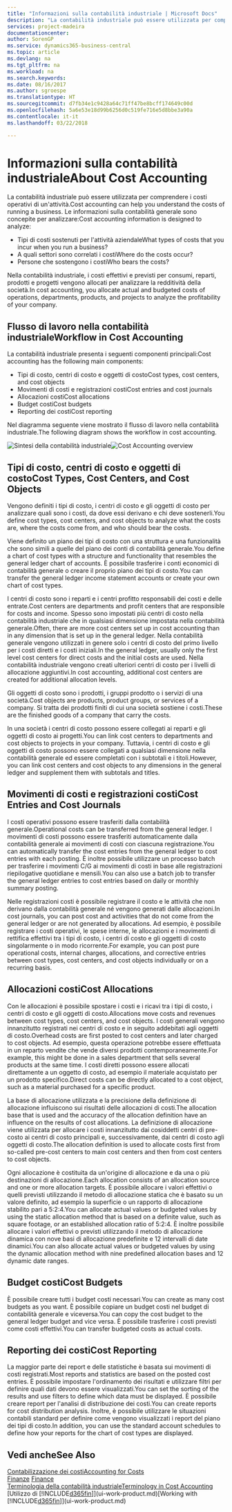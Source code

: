 ```yaml
---
title: "Informazioni sulla contabilità industriale | Microsoft Docs"
description: "La contabilità industriale può essere utilizzata per comprendere i costi operativi di un'attività."
services: project-madeira
documentationcenter: 
author: SorenGP
ms.service: dynamics365-business-central
ms.topic: article
ms.devlang: na
ms.tgt_pltfrm: na
ms.workload: na
ms.search.keywords: 
ms.date: 08/16/2017
ms.author: sgroespe
ms.translationtype: HT
ms.sourcegitcommit: d7fb34e1c9428a64c71ff47be8bcff174649c00d
ms.openlocfilehash: 5a6e53e18d99b6256d0c519fe716e5d8bbe3a90a
ms.contentlocale: it-it
ms.lasthandoff: 03/22/2018

---
```

# <a name="about-cost-accounting"></a><span data-ttu-id="fecf2-103">Informazioni sulla contabilità industriale</span><span class="sxs-lookup"><span data-stu-id="fecf2-103">About Cost Accounting</span></span>
<span data-ttu-id="fecf2-104">La contabilità industriale può essere utilizzata per comprendere i costi operativi di un'attività.</span><span class="sxs-lookup"><span data-stu-id="fecf2-104">Cost accounting can help you understand the costs of running a business.</span></span> <span data-ttu-id="fecf2-105">Le informazioni sulla contabilità generale sono concepite per analizzare:</span><span class="sxs-lookup"><span data-stu-id="fecf2-105">Cost accounting information is designed to analyze:</span></span>  

-   <span data-ttu-id="fecf2-106">Tipi di costi sostenuti per l'attività aziendale</span><span class="sxs-lookup"><span data-stu-id="fecf2-106">What types of costs that you incur when you run a business?</span></span>  
-   <span data-ttu-id="fecf2-107">A quali settori sono correlati i costi</span><span class="sxs-lookup"><span data-stu-id="fecf2-107">Where do the costs occur?</span></span>  
-   <span data-ttu-id="fecf2-108">Persone che sostengono i costi</span><span class="sxs-lookup"><span data-stu-id="fecf2-108">Who bears the costs?</span></span>  

<span data-ttu-id="fecf2-109">Nella contabilità industriale, i costi effettivi e previsti per consumi, reparti, prodotti e progetti vengono allocati per analizzare la redditività della società.</span><span class="sxs-lookup"><span data-stu-id="fecf2-109">In cost accounting, you allocate actual and budgeted costs of operations, departments, products, and projects to analyze the profitability of your company.</span></span>  

## <a name="workflow-in-cost-accounting"></a><span data-ttu-id="fecf2-110">Flusso di lavoro nella contabilità industriale</span><span class="sxs-lookup"><span data-stu-id="fecf2-110">Workflow in Cost Accounting</span></span>  
<span data-ttu-id="fecf2-111">La contabilità industriale presenta i seguenti componenti principali:</span><span class="sxs-lookup"><span data-stu-id="fecf2-111">Cost accounting has the following main components:</span></span>  

-   <span data-ttu-id="fecf2-112">Tipi di costo, centri di costo e oggetti di costo</span><span class="sxs-lookup"><span data-stu-id="fecf2-112">Cost types, cost centers, and cost objects</span></span>  
-   <span data-ttu-id="fecf2-113">Movimenti di costi e registrazioni costi</span><span class="sxs-lookup"><span data-stu-id="fecf2-113">Cost entries and cost journals</span></span>  
-   <span data-ttu-id="fecf2-114">Allocazioni costi</span><span class="sxs-lookup"><span data-stu-id="fecf2-114">Cost allocations</span></span>  
-   <span data-ttu-id="fecf2-115">Budget costi</span><span class="sxs-lookup"><span data-stu-id="fecf2-115">Cost budgets</span></span>
-   <span data-ttu-id="fecf2-116">Reporting dei costi</span><span class="sxs-lookup"><span data-stu-id="fecf2-116">Cost reporting</span></span>  

<span data-ttu-id="fecf2-117">Nel diagramma seguente viene mostrato il flusso di lavoro nella contabilità industriale.</span><span class="sxs-lookup"><span data-stu-id="fecf2-117">The following diagram shows the workflow in cost accounting.</span></span>  

<span data-ttu-id="fecf2-118">![Sintesi della contabilità industriale](media/costaccountingoverview.png "CostAccountingOverview")</span><span class="sxs-lookup"><span data-stu-id="fecf2-118">![Cost Accounting overview](media/costaccountingoverview.png "CostAccountingOverview")</span></span>  

## <a name="cost-types-cost-centers-and-cost-objects"></a><span data-ttu-id="fecf2-119">Tipi di costo, centri di costo e oggetti di costo</span><span class="sxs-lookup"><span data-stu-id="fecf2-119">Cost Types, Cost Centers, and Cost Objects</span></span>  
<span data-ttu-id="fecf2-120">Vengono definiti i tipi di costo, i centri di costo e gli oggetti di costo per analizzare quali sono i costi, da dove essi derivano e chi deve sostenerli.</span><span class="sxs-lookup"><span data-stu-id="fecf2-120">You define cost types, cost centers, and cost objects to analyze what the costs are, where the costs come from, and who should bear the costs.</span></span>  

<span data-ttu-id="fecf2-121">Viene definito un piano dei tipi di costo con una struttura e una funzionalità che sono simili a quelle del piano dei conti di contabilità generale.</span><span class="sxs-lookup"><span data-stu-id="fecf2-121">You define a chart of cost types with a structure and functionality that resembles the general ledger chart of accounts.</span></span> <span data-ttu-id="fecf2-122">È possibile trasferire i conti economici di contabilità generale o creare il proprio piano dei tipi di costo.</span><span class="sxs-lookup"><span data-stu-id="fecf2-122">You can transfer the general ledger income statement accounts or create your own chart of cost types.</span></span>  

<span data-ttu-id="fecf2-123">I centri di costo sono i reparti e i centri profitto responsabili dei costi e delle entrate.</span><span class="sxs-lookup"><span data-stu-id="fecf2-123">Cost centers are departments and profit centers that are responsible for costs and income.</span></span> <span data-ttu-id="fecf2-124">Spesso sono impostati più centri di costo nella contabilità industriale che in qualsiasi dimensione impostata nella contabilità generale.</span><span class="sxs-lookup"><span data-stu-id="fecf2-124">Often, there are more cost centers set up in cost accounting than in any dimension that is set up in the general ledger.</span></span> <span data-ttu-id="fecf2-125">Nella contabilità generale vengono utilizzati in genere solo i centri di costo del primo livello per i costi diretti e i costi iniziali.</span><span class="sxs-lookup"><span data-stu-id="fecf2-125">In the general ledger, usually only the first level cost centers for direct costs and the initial costs are used.</span></span> <span data-ttu-id="fecf2-126">Nella contabilità industriale vengono creati ulteriori centri di costo per i livelli di allocazione aggiuntivi.</span><span class="sxs-lookup"><span data-stu-id="fecf2-126">In cost accounting, additional cost centers are created for additional allocation levels.</span></span>  

<span data-ttu-id="fecf2-127">Gli oggetti di costo sono i prodotti, i gruppi prodotto o i servizi di una società.</span><span class="sxs-lookup"><span data-stu-id="fecf2-127">Cost objects are products, product groups, or services of a company.</span></span> <span data-ttu-id="fecf2-128">Si tratta dei prodotti finiti di cui una società sostiene i costi.</span><span class="sxs-lookup"><span data-stu-id="fecf2-128">These are the finished goods of a company that carry the costs.</span></span>  

<span data-ttu-id="fecf2-129">In una società i centri di costo possono essere collegati ai reparti e gli oggetti di costo ai progetti.</span><span class="sxs-lookup"><span data-stu-id="fecf2-129">You can link cost centers to departments and cost objects to projects in your company.</span></span> <span data-ttu-id="fecf2-130">Tuttavia, i centri di costo e gli oggetti di costo possono essere collegati a qualsiasi dimensione nella contabilità generale ed essere completati con i subtotali e i titoli.</span><span class="sxs-lookup"><span data-stu-id="fecf2-130">However, you can link cost centers and cost objects to any dimensions in the general ledger and supplement them with subtotals and titles.</span></span>  

## <a name="cost-entries-and-cost-journals"></a><span data-ttu-id="fecf2-131">Movimenti di costi e registrazioni costi</span><span class="sxs-lookup"><span data-stu-id="fecf2-131">Cost Entries and Cost Journals</span></span>  
<span data-ttu-id="fecf2-132">I costi operativi possono essere trasferiti dalla contabilità generale.</span><span class="sxs-lookup"><span data-stu-id="fecf2-132">Operational costs can be transferred from the general ledger.</span></span> <span data-ttu-id="fecf2-133">I movimenti di costi possono essere trasferiti automaticamente dalla contabilità generale ai movimenti di costi con ciascuna registrazione.</span><span class="sxs-lookup"><span data-stu-id="fecf2-133">You can automatically transfer the cost entries from the general ledger to cost entries with each posting.</span></span> <span data-ttu-id="fecf2-134">È inoltre possibile utilizzare un processo batch per trasferire i movimenti C/G ai movimenti di costi in base alle registrazioni riepilogative quotidiane e mensili.</span><span class="sxs-lookup"><span data-stu-id="fecf2-134">You can also use a batch job to transfer the general ledger entries to cost entries based on daily or monthly summary posting.</span></span>  

<span data-ttu-id="fecf2-135">Nelle registrazioni costi è possibile registrare il costo e le attività che non derivano dalla contabilità generale né vengono generati dalle allocazioni.</span><span class="sxs-lookup"><span data-stu-id="fecf2-135">In cost journals, you can post cost and activities that do not come from the general ledger or are not generated by allocations.</span></span> <span data-ttu-id="fecf2-136">Ad esempio, è possibile registrare i costi operativi, le spese interne, le allocazioni e i movimenti di rettifica effettivi tra i tipi di costo, i centri di costo e gli oggetti di costo singolarmente o in modo ricorrente.</span><span class="sxs-lookup"><span data-stu-id="fecf2-136">For example, you can post pure operational costs, internal charges, allocations, and corrective entries between cost types, cost centers, and cost objects individually or on a recurring basis.</span></span>  

## <a name="cost-allocations"></a><span data-ttu-id="fecf2-137">Allocazioni costi</span><span class="sxs-lookup"><span data-stu-id="fecf2-137">Cost Allocations</span></span>  
<span data-ttu-id="fecf2-138">Con le allocazioni è possibile spostare i costi e i ricavi tra i tipi di costo, i centri di costo e gli oggetti di costo.</span><span class="sxs-lookup"><span data-stu-id="fecf2-138">Allocations move costs and revenues between cost types, cost centers, and cost objects.</span></span> <span data-ttu-id="fecf2-139">I costi generali vengono innanzitutto registrati nei centri di costo e in seguito addebitati agli oggetti di costo.</span><span class="sxs-lookup"><span data-stu-id="fecf2-139">Overhead costs are first posted to cost centers and later charged to cost objects.</span></span> <span data-ttu-id="fecf2-140">Ad esempio, questa operazione potrebbe essere effettuata in un reparto vendite che vende diversi prodotti contemporaneamente.</span><span class="sxs-lookup"><span data-stu-id="fecf2-140">For example, this might be done in a sales department that sells several products at the same time.</span></span> <span data-ttu-id="fecf2-141">I costi diretti possono essere allocati direttamente a un oggetto di costo, ad esempio il materiale acquistato per un prodotto specifico.</span><span class="sxs-lookup"><span data-stu-id="fecf2-141">Direct costs can be directly allocated to a cost object, such as a material purchased for a specific product.</span></span>  

<span data-ttu-id="fecf2-142">La base di allocazione utilizzata e la precisione della definizione di allocazione influiscono sui risultati delle allocazioni di costi.</span><span class="sxs-lookup"><span data-stu-id="fecf2-142">The allocation base that is used and the accuracy of the allocation definition have an influence on the results of cost allocations.</span></span> <span data-ttu-id="fecf2-143">La definizione di allocazione viene utilizzata per allocare i costi innanzitutto dai cosiddetti centri di pre-costo ai centri di costo principali e, successivamente, dai centri di costo agli oggetti di costo.</span><span class="sxs-lookup"><span data-stu-id="fecf2-143">The allocation definition is used to allocate costs first from so-called pre-cost centers to main cost centers and then from cost centers to cost objects.</span></span>  

<span data-ttu-id="fecf2-144">Ogni allocazione è costituita da un'origine di allocazione e da una o più destinazioni di allocazione.</span><span class="sxs-lookup"><span data-stu-id="fecf2-144">Each allocation consists of an allocation source and one or more allocation targets.</span></span> <span data-ttu-id="fecf2-145">È possibile allocare i valori effettivi o quelli previsti utilizzando il metodo di allocazione statica che è basato su un valore definito, ad esempio la superficie o un rapporto di allocazione stabilito pari a 5:2:4.</span><span class="sxs-lookup"><span data-stu-id="fecf2-145">You can allocate actual values or budgeted values by using the static allocation method that is based on a definite value, such as square footage, or an established allocation ratio of 5:2:4.</span></span> <span data-ttu-id="fecf2-146">È inoltre possibile allocare i valori effettivi o previsti utilizzando il metodo di allocazione dinamica con nove basi di allocazione predefinite e 12 intervalli di date dinamici.</span><span class="sxs-lookup"><span data-stu-id="fecf2-146">You can also allocate actual values or budgeted values by using the dynamic allocation method with nine predefined allocation bases and 12 dynamic date ranges.</span></span>  

## <a name="cost-budgets"></a><span data-ttu-id="fecf2-147">Budget costi</span><span class="sxs-lookup"><span data-stu-id="fecf2-147">Cost Budgets</span></span>  
<span data-ttu-id="fecf2-148">È possibile creare tutti i budget costi necessari.</span><span class="sxs-lookup"><span data-stu-id="fecf2-148">You can create as many cost budgets as you want.</span></span> <span data-ttu-id="fecf2-149">È possibile copiare un budget costi nel budget di contabilità generale e viceversa.</span><span class="sxs-lookup"><span data-stu-id="fecf2-149">You can copy the cost budget to the general ledger budget and vice versa.</span></span> <span data-ttu-id="fecf2-150">È possibile trasferire i costi previsti come costi effettivi.</span><span class="sxs-lookup"><span data-stu-id="fecf2-150">You can transfer budgeted costs as actual costs.</span></span>  

## <a name="cost-reporting"></a><span data-ttu-id="fecf2-151">Reporting dei costi</span><span class="sxs-lookup"><span data-stu-id="fecf2-151">Cost Reporting</span></span>  
<span data-ttu-id="fecf2-152">La maggior parte dei report e delle statistiche è basata sui movimenti di costi registrati.</span><span class="sxs-lookup"><span data-stu-id="fecf2-152">Most reports and statistics are based on the posted cost entries.</span></span> <span data-ttu-id="fecf2-153">È possibile impostare l'ordinamento dei risultati e utilizzare filtri per definire quali dati devono essere visualizzati.</span><span class="sxs-lookup"><span data-stu-id="fecf2-153">You can set the sorting of the results and use filters to define which data must be displayed.</span></span> <span data-ttu-id="fecf2-154">È possibile creare report per l'analisi di distribuzione dei costi.</span><span class="sxs-lookup"><span data-stu-id="fecf2-154">You can create reports for cost distribution analysis.</span></span> <span data-ttu-id="fecf2-155">Inoltre, è possibile utilizzare le situazioni contabili standard per definire come vengono visualizzati i report del piano dei tipi di costo.</span><span class="sxs-lookup"><span data-stu-id="fecf2-155">In addition, you can use the standard account schedules to define how your reports for the chart of cost types are displayed.</span></span>  

## <a name="see-also"></a><span data-ttu-id="fecf2-156">Vedi anche</span><span class="sxs-lookup"><span data-stu-id="fecf2-156">See Also</span></span>  
 [<span data-ttu-id="fecf2-157">Contabilizzazione dei costi</span><span class="sxs-lookup"><span data-stu-id="fecf2-157">Accounting for Costs</span></span>](finance-manage-cost-accounting.md)  
 <span data-ttu-id="fecf2-158">[Finanze](finance.md) </span><span class="sxs-lookup"><span data-stu-id="fecf2-158">[Finance](finance.md) </span></span>  
 [<span data-ttu-id="fecf2-159">Terminologia della contabilità industriale</span><span class="sxs-lookup"><span data-stu-id="fecf2-159">Terminology in Cost Accounting</span></span>](finance-terminology-in-cost-accounting.md)  
 <span data-ttu-id="fecf2-160">[Utilizzo di [!INCLUDE[d365fin](includes/d365fin_md.md)]](ui-work-product.md)</span><span class="sxs-lookup"><span data-stu-id="fecf2-160">[Working with [!INCLUDE[d365fin](includes/d365fin_md.md)]](ui-work-product.md)</span></span>

